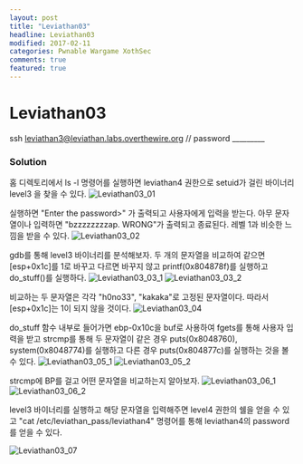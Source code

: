 ```yaml
---
layout: post
title: "Leviathan03"
headline: Leviathan03
modified: 2017-02-11
categories: Pwnable Wargame XothSec
comments: true
featured: true
---
```


# Leviathan03
ssh leviathan3@leviathan.labs.overthewire.org // password _________

### Solution
홈 디렉토리에서 ls -l 명령어를 실행하면 leviathan4 권한으로 setuid가 걸린 바이너리 level3 을 찾을 수 있다.
![Leviathan03_01](http://i.imgur.com/8WaemrN.png)

실행하면 "Enter the password>" 가 출력되고 사용자에게 입력을 받는다. 아무 문자열이나 입력하면 "bzzzzzzzzap. WRONG"가 출력되고 종료된다. 레벨 1과 비슷한 느낌을 받을 수 있다.
![Leviathan03_02](http://i.imgur.com/vo77RQ4.png)

gdb를 통해 level3 바이너리를 분석해보자. 두 개의 문자열을 비교하여 같으면 [esp+0x1c]를 1로 바꾸고 다르면 바꾸지 않고 printf(0x804878f)를 실행하고 do_stuff()를 실행하다.
![Leviathan03_03_1](http://i.imgur.com/HnumJ55.png)
![Leviathan03_03_2](http://i.imgur.com/Ok83iHH.png)

비교하는 두 문자열은 각각 "h0no33", "kakaka"로 고정된 문자열이다. 따라서 [esp+0x1c]는 1이 되지 않을 것이다.
![Leviathan03_04](http://i.imgur.com/Ou0lhQf.png)

do_stuff 함수 내부로 들어가면 ebp-0x10c을 buf로 사용하여 fgets를 통해 사용자 입력을 받고 strcmp를 통해 두 문자열이 같은 경우 puts(0x8048760), system(0x8048774)를 실행하고 다른 경우 puts(0x804877c)를 실행하는 것을 볼 수 있다.
![Leviathan03_05_1](http://i.imgur.com/0dSJ6aD.png)
![Leviathan03_05_2](http://i.imgur.com/84912IS.png)

strcmp에 BP를 걸고 어떤 문자열을 비교하는지 알아보자.
![Leviathan03_06_1](http://i.imgur.com/1g6i34V.png)
![Leviathan03_06_2](http://i.imgur.com/R3ihgUS.png)

level3 바이너리를 실행하고 해당 문자열을 입력해주면 level4 권한의 쉘을 얻을 수 있고 "cat /etc/leviathan_pass/leviathan4" 명령어를 통해 leviathan4의 password를 얻을 수 있다.

![Leviathan03_07](http://i.imgur.com/ovwKGnF.png)
